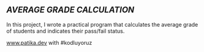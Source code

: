 ***AVERAGE GRADE CALCULATION***
---------------------------------
In this project, I wrote a practical program that calculates the average grade of students and indicates their pass/fail status.

www.patika.dev with #kodluyoruz

